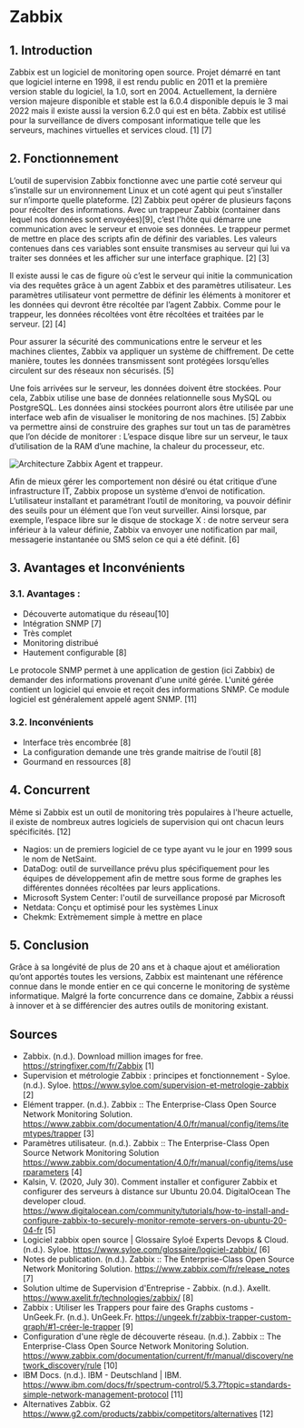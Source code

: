 # Zabbix

## 1. Introduction
Zabbix est un logiciel de monitoring open source. Projet démarré en tant que logiciel interne en 1998, il est rendu public en 2011 et la première version stable du logiciel, la 1.0, sort en 2004. Actuellement, la dernière version majeure disponible et stable est la 6.0.4 disponible depuis le 3 mai 2022 mais il existe aussi la version 6.2.0 qui est en bêta. Zabbix est utilisé pour la surveillance de divers composant informatique telle que les serveurs, machines virtuelles et services cloud. [1] [7]


## 2. Fonctionnement
L’outil de supervision Zabbix fonctionne avec une partie coté serveur qui s’installe sur un environnement Linux et un coté agent qui peut s’installer sur n’importe quelle plateforme. [2]
Zabbix peut opérer de plusieurs façons pour récolter des informations. Avec un trappeur Zabbix (container dans lequel nos données sont envoyées)[9], c’est l’hôte qui démarre une communication avec le serveur et envoie ses données. Le trappeur permet de mettre en place des scripts afin de définir des variables. Les valeurs contenues dans ces variables sont ensuite transmises au serveur qui lui va traiter ses données et les afficher sur une interface graphique. [2] [3]<br>

Il existe aussi le cas de figure où c’est le serveur qui initie la communication via des requêtes grâce à un agent Zabbix et des paramètres utilisateur. Les paramètres utilisateur vont permettre de définir les éléments à monitorer et les données qui devront être récoltée par l’agent Zabbix. Comme pour le trappeur, les données récoltées vont être récoltées et traitées par le serveur. [2] [4] <br>


Pour assurer la sécurité des communications entre le serveur et les machines clientes, Zabbix va appliquer un système de chiffrement. De cette manière, toutes les données transmissent sont protégées lorsqu’elles circulent sur des réseaux non sécurisés. [5] <br>

Une fois arrivées sur le serveur, les données doivent être stockées. Pour cela, Zabbix utilise une base de données relationnelle sous MySQL ou PostgreSQL. Les données ainsi stockées pourront alors être utilisée par une interface web afin de visualiser le monitoring de nos machines. [5]
Zabbix va permettre ainsi de construire des graphes sur tout un tas de paramètres que l’on décide de monitorer : L’espace disque libre sur un serveur, le taux d’utilisation de la RAM d’une machine, la chaleur du processeur, etc. <br>

![Architecture Zabbix Agent et trappeur](http://www.kjkoster.org/zapcat/Architecture_files/zabbix%20arch.png).

Afin de mieux gérer les comportement non désiré ou état critique d’une infrastructure IT, Zabbix propose un système d’envoi de notification. L’utilisateur installant et paramétrant l’outil de monitoring, va pouvoir définir des seuils pour un élément que l’on veut surveiller. Ainsi lorsque, par exemple, l’espace libre sur le disque de stockage X : de notre serveur sera inférieur à la valeur définie, Zabbix va envoyer une notification par mail, messagerie instantanée ou SMS selon ce qui a été définit. [6] <br>

## 3. Avantages et Inconvénients
### 3.1. Avantages :
* Découverte automatique du réseau[10]
* Intégration SNMP [7]
* Très complet
* Monitoring distribué
* Hautement configurable [8]

Le protocole SNMP permet à une application de gestion (ici Zabbix) de demander des informations provenant d'une unité gérée. L'unité gérée contient un logiciel qui envoie et reçoit des informations SNMP. Ce module logiciel est généralement appelé agent SNMP. [11]

### 3.2. Inconvénients
* Interface très encombrée [8]
* La configuration demande une très grande maitrise de l’outil [8]
* Gourmand en ressources [8]

## 4. Concurrent
Même si Zabbix est un outil de monitoring très populaires à l'heure actuelle, il existe de nombreux autres logiciels de supervision qui ont chacun leurs spécificités. [12]
* Nagios: un de premiers logiciel de ce type ayant vu le jour en 1999 sous le nom de NetSaint.
* DataDog: outil de surveillance prévu plus spécifiquement pour les équipes de développement afin de mettre sous forme de graphes les différentes données récoltées par leurs applications.
* Microsoft System Center: l'outil de surveillance proposé par Microsoft
* Netdata: Conçu et optimisé pour les systèmes Linux
* Chekmk: Extrèmement simple à mettre en place


## 5. Conclusion
Grâce à sa longévité de plus de 20 ans et à chaque ajout et amélioration qu’ont apportés toutes les versions, Zabbix est maintenant une référence connue dans le monde entier en ce qui concerne le monitoring de système informatique. Malgré la forte concurrence dans ce domaine, Zabbix a réussi à innover et à se différencier des autres outils de monitoring existant. <br>


## Sources
* Zabbix. (n.d.). Download million images for free. https://stringfixer.com/fr/Zabbix [1]
* Supervision et métrologie Zabbix : principes et fonctionnement - Syloe. (n.d.). Syloe. https://www.syloe.com/supervision-et-metrologie-zabbix [2]
* Elément trapper. (n.d.). Zabbix :: The Enterprise-Class Open Source Network Monitoring Solution. https://www.zabbix.com/documentation/4.0/fr/manual/config/items/itemtypes/trapper [3]
*  Paramètres utilisateur. (n.d.). Zabbix :: The Enterprise-Class Open Source Network Monitoring Solution https://www.zabbix.com/documentation/4.0/fr/manual/config/items/userparameters  [4]
* Kalsin, V. (2020, July 30). Comment installer et configurer Zabbix et configurer des serveurs à  distance sur Ubuntu 20.04. DigitalOcean  The developer cloud. https://www.digitalocean.com/community/tutorials/how-to-install-and-configure-zabbix-to-securely-monitor-remote-servers-on-ubuntu-20-04-fr [5]
* Logiciel zabbix open source | Glossaire Syloé Experts Devops & Cloud. (n.d.). Syloe. https://www.syloe.com/glossaire/logiciel-zabbix/ [6]
* Notes de publication. (n.d.). Zabbix :: The Enterprise-Class Open Source Network Monitoring Solution. https://www.zabbix.com/fr/release_notes [7]
* Solution ultime de Supervision d'Entreprise - Zabbix. (n.d.). AxelIt. https://www.axelit.fr/technologies/zabbix/ [8]
* Zabbix : Utiliser les Trappers pour faire des Graphs customs - UnGeek.Fr. (n.d.). UnGeek.Fr. https://ungeek.fr/zabbix-trapper-custom-graph/#1-créer-le-trapper [9]
* Configuration d'une règle de découverte réseau. (n.d.). Zabbix :: The Enterprise-Class Open Source Network Monitoring Solution. https://www.zabbix.com/documentation/current/fr/manual/discovery/network_discovery/rule [10]
* IBM Docs. (n.d.). IBM - Deutschland | IBM. https://www.ibm.com/docs/fr/spectrum-control/5.3.7?topic=standards-simple-network-management-protocol [11]
* Alternatives Zabbix. G2 https://www.g2.com/products/zabbix/competitors/alternatives [12]
